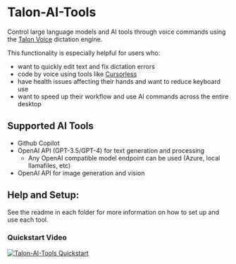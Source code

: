 # Talon-AI-Tools

Control large language models and AI tools through voice commands using the [Talon Voice](https://talon.wiki) dictation engine.

This functionality is especially helpful for users who:

- want to quickly edit text and fix dictation errors
- code by voice using tools like [Cursorless](https://www.cursorless.org/)
- have health issues affecting their hands and want to reduce keyboard use
- want to speed up their workflow and use AI commands across the entire desktop

## Supported AI Tools

- Github Copilot
- OpenAI API (GPT-3.5/GPT-4) for text generation and processing
  - Any OpenAI compatible model endpoint can be used (Azure, local llamafiles, etc)
- OpenAI API for image generation and vision

## Help and Setup:

See the readme in each folder for more information on how to set up and use each tool.

### Quickstart Video

[![Talon-AI-Tools Quickstart](https://res.cloudinary.com/marcomontalbano/image/upload/v1709846688/video_to_markdown/images/youtube--FctiTs6D2tM-c05b58ac6eb4c4700831b2b3070cd403.jpg)](https://www.youtube.com/watch?v=FctiTs6D2tM "Talon-AI-Tools Quickstart")
